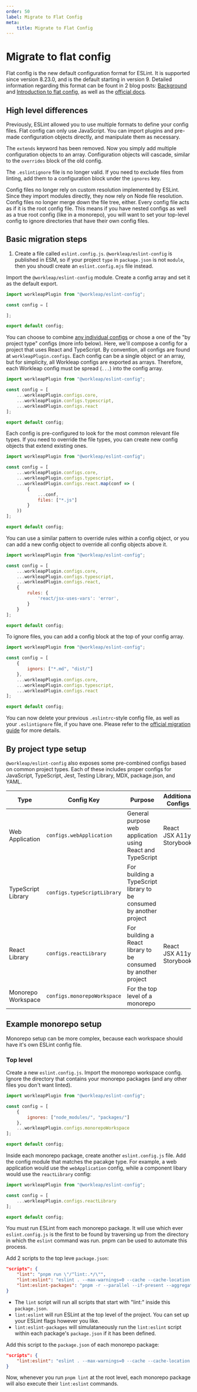 ```yaml
---
order: 50
label: Migrate to Flat Config
meta:
    title: Migrate to Flat Config
---
```


# Migrate to flat config

Flat config is the new default configuration format for ESLint. It is supported since version 8.23.0, and is the default starting in version 9. Detailed information regarding this format can be fount in 2 blog posts: [Background](https://eslint.org/blog/2022/08/new-config-system-part-1/) and [Introduction to flat config](https://eslint.org/blog/2022/08/new-config-system-part-2/), as well as the [official docs](https://eslint.org/docs/latest/use/configure/).

## High level differences

Previously, ESLint allowed you to use multiple formats to define your config files. Flat config can only use JavaScript. You can import plugins and pre-made configuration objects directly, and manipulate them as necessary.

The `extends` keyword has been removed. Now you simply add multiple configuration objects to an array. Configuration objects will cascade, similar to the `overrides` block of the old config.

The `.eslintignore` file is no longer valid. If you need to exclude files from linting, add them to a configuration block under the `ignores` key.

Config files no longer rely on custom resolution implemented by ESLint. Since they import modules directly, they now rely on Node file resolution. Config files no longer merge down the file tree, either. Every config file acts as if it is the root config file. This means if you have nested configs as well as a true root config (like in a monorepo), you will want to set your top-level config to ignore directories that have their own config files.

## Basic migration steps

1. Create a file called `eslint.config.js`. `@workleap/eslint-config` is published in ESM, so if your project `type` in `package.json` is not `module`, then you shoudl create an `eslint.config.mjs` file instead.

Import the `@workleap/eslint-config` module. Create a config array and set it as the default export.
```javascript
import workleapPlugin from "@workleap/eslint-config";

const config = [

];

export default config;
```

You can choose to combine [any individual configs](wl-web-configs/eslint/advanced-composition/) or chose a one of the "by project type" configs (more info below). Here, we'll compose a config for a project that uses React and TypeScript. By convention, all configs are found at `workleapPlugin.configs`. Each config can be a single object or an array, but for simplicity, all Workleap configs are exported as arrays. Therefore, each Workleap config must be spread (`...`) into the config array.
```javascript
import workleapPlugin from "@workleap/eslint-config";

const config = [
    ...workleapPlugin.configs.core,
    ...workleapPlugin.configs.typescript,
    ...workleadPlugin.configs.react
];

export default config;
```

Each config is pre-configured to look for the most common relevant file types. If you need to override the file types, you can create new config objects that extend existing ones.
```javascript
import workleapPlugin from "@workleap/eslint-config";

const config = [
    ...workleapPlugin.configs.core,
    ...workleapPlugin.configs.typescript,
    ...workleadPlugin.configs.react.map(conf => (
        {
            ...conf,
            files: ["*.js"]
        }
    ))
];

export default config;
```

You can use a similar pattern to override rules within a config object, or you can add a new config object to override all config objects above it.
```javascript
import workleapPlugin from "@workleap/eslint-config";

const config = [
    ...workleapPlugin.configs.core,
    ...workleapPlugin.configs.typescript,
    ...workleadPlugin.configs.react,
    {
        rules: {
            'react/jsx-uses-vars': 'error',
        }
    }
];

export default config;
```

To ignore files, you can add a config block at the top of your config array.
```javascript
import workleapPlugin from "@workleap/eslint-config";

const config = [
    {
        ignors: ["*.md", "dist/"]
    },
    ...workleapPlugin.configs.core,
    ...workleapPlugin.configs.typescript,
    ...workleadPlugin.configs.react
];

export default config;
```

You can now delete your previous `.eslintrc`-style config file, as well as your `.eslintignore` file, if you have one. Please refer to the [official migration guide](https://eslint.org/docs/latest/use/configure/migration-guide) for more details.

## By project type setup

`@workleap/eslint-config` also exposes some pre-combined configs based on common project types. Each of these includes proper configs for JavaScript, TypeScript, Jest, Testing Library, MDX, package.json, and YAML.

| Type | Config Key | Purpose | Additional Configs |
|---|---|---|---|
| Web Application | `configs.webApplication` | General purpose web application using React and TypeScript | React<br>JSX A11y<br>Storybook |
| TypeScript Library | `configs.typeScriptLibrary` | For building a TypeScript library to be consumed by another project |  |
| React Library | `configs.reactLibrary` | For building a React library to be consumed by another project | React<br>JSX A11y<br>Storybook |
| Monorepo Workspace | `configs.monorepoWorkspace` | For the top level of a monorepo |  |

## Example monorepo setup

Monorepo setup can be more complex, because each workspace should have it's own ESLint config file.

### Top level

Create a new `eslint.config.js`. Import the monorepo workspace config. Ignore the directory that contains your monorepo packages (and any other files you don't want linted).
```javascript
import workleapPlugin from "@workleap/eslint-config";

const config = [
    {
        ignores: ["node_modules/", "packages/"]
    },
    ...workleapPlugin.configs.monorepoWorkspace
];

export default config;
```

Inside each monorepo package, create another `eslint.config.js` file. Add the config module that matches the pacakge type. For example, a web application would use the `webApplication` config, while a component libary would use the `reactLibrary` config:
```javascript
import workleapPlugin from "@workleap/eslint-config";

const config = [
    ...workleapPlugin.configs.reactLibrary
];

export default config;
```

You must run ESLint from each monorepo package. It will use which ever `eslint.config.js` is the first to be found by traversing up from the directory in which the `eslint` command was run. pnpm can be used to automate this process.

Add 2 scripts to the top leve `package.json`:
```json
"scripts": {
    "lint": "pnpm run \"/^lint:.*/\"",
    "lint:eslint": "eslint . --max-warnings=0 --cache --cache-location node_modules/.cache/eslint",
    "lint:eslint-packages": "pnpm -r --parallel --if-present --aggregate-output lint:eslint",
}
```
- The `lint` script will run all scripts that start with "lint:" inside this `package.json`.
- `lint:eslint` will run ESLint at the top level of the project. You can set up your ESLint flags however you like.
- `lint:eslint-packages` will simulataneously run the `lint:eslint` script within each package's `package.json` if it has been defined.


Add this script to the `package.json` of each monorepo package:
```json
"scripts": {
    "lint:eslint": "eslint . --max-warnings=0 --cache --cache-location .cache/eslint"
}
```
Now, whenever you run `pnpm lint` at the root level, each monorepo package will also execute their `lint:eslint` commands.

